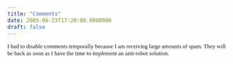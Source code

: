 ```yaml
---
title: "Comments"
date: 2005-06-23T17:20:00.0000000
draft: false
---
```


<P class=MsoNormal style="MARGIN: 0cm 0cm 0pt"><SPAN lang=EN-GB style="mso-ansi-language: EN-GB"><FONT size=2><FONT face=Verdana>I had to disable comments temporally because I am receiving large amounts of spam. They will be back as soon as I have the time to implement an anti-robot solution.<?xml:namespace prefix = o ns = "urn:schemas-microsoft-com:office:office" /><o:p></o:p></FONT></FONT></SPAN></P>
